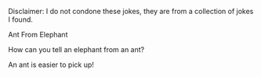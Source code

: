Disclaimer: I do not condone these jokes, they are from a collection of jokes I found.

Ant From Elephant

How can you tell an elephant from an ant?









An ant is easier to pick up!

